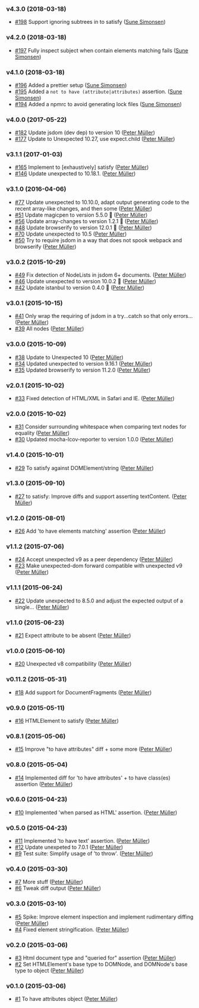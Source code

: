 ### v4.3.0 (2018-03-18)

- [#198](https://github.com/Munter/unexpected-dom/pull/198) Support ignoring subtrees in to satisfy ([Sune Simonsen](mailto:sune@we-knowhow.dk))

### v4.2.0 (2018-03-18)

- [#197](https://github.com/Munter/unexpected-dom/pull/197) Fully inspect subject when contain elements matching fails ([Sune Simonsen](mailto:sune@we-knowhow.dk))

### v4.1.0 (2018-03-18)

- [#196](https://github.com/Munter/unexpected-dom/pull/196) Added a prettier setup ([Sune Simonsen](mailto:sune@we-knowhow.dk))
- [#195](https://github.com/Munter/unexpected-dom/pull/195) Added a `not to have (attribute|attributes)` assertion. ([Sune Simonsen](mailto:sune@we-knowhow.dk))
- [#194](https://github.com/Munter/unexpected-dom/pull/194) Added a npmrc to avoid generating lock files ([Sune Simonsen](mailto:sune@we-knowhow.dk))

### v4.0.0 (2017-05-22)

- [#182](https://github.com/Munter/unexpected-dom/pull/182) Update jsdom (dev dep) to version 10 ([Peter Müller](mailto:munter@fumle.dk))
- [#177](https://github.com/Munter/unexpected-dom/pull/177) Update to Unexpected 10.27, use expect.child ([Peter Müller](mailto:munter@fumle.dk))

### v3.1.1 (2017-01-03)

- [#165](https://github.com/Munter/unexpected-dom/pull/165) Implement <DOMTextNode> to [exhaustively] satisfy <regexp> ([Peter Müller](mailto:munter@fumle.dk))
- [#146](https://github.com/Munter/unexpected-dom/pull/146) Update unexpected to 10.18.1. ([Peter Müller](mailto:munter@fumle.dk))

### v3.1.0 (2016-04-06)

- [#77](https://github.com/Munter/unexpected-dom/pull/77) Update unexpected to 10.10.0, adapt output generating code to the recent array-like changes, and then some ([Peter Müller](mailto:munter@fumle.dk))
- [#51](https://github.com/Munter/unexpected-dom/pull/51) Update magicpen to version 5.5.0 🚀 ([Peter Müller](mailto:munter@fumle.dk))
- [#56](https://github.com/Munter/unexpected-dom/pull/56) Update array-changes to version 1.2.1 🚀 ([Peter Müller](mailto:munter@fumle.dk))
- [#48](https://github.com/Munter/unexpected-dom/pull/48) Update browserify to version 12.0.1 🚀 ([Peter Müller](mailto:munter@fumle.dk))
- [#70](https://github.com/Munter/unexpected-dom/pull/70) Update unexpected to 10.5 ([Peter Müller](mailto:munter@fumle.dk))
- [#50](https://github.com/Munter/unexpected-dom/pull/50) Try to require jsdom in a way that does not spook webpack and browserify ([Peter Müller](mailto:munter@fumle.dk))

### v3.0.2 (2015-10-29)

- [#49](https://github.com/Munter/unexpected-dom/pull/49) Fix detection of NodeLists in jsdom 6+ documents. ([Peter Müller](mailto:munter@fumle.dk))
- [#46](https://github.com/Munter/unexpected-dom/pull/46) Update unexpected to version 10.0.2 🚀 ([Peter Müller](mailto:munter@fumle.dk))
- [#42](https://github.com/Munter/unexpected-dom/pull/42) Update istanbul to version 0.4.0 🚀 ([Peter Müller](mailto:munter@fumle.dk))

### v3.0.1 (2015-10-15)

- [#41](https://github.com/Munter/unexpected-dom/pull/41) Only wrap the requiring of jsdom in a try...catch so that only errors… ([Peter Müller](mailto:munter@fumle.dk))
- [#39](https://github.com/Munter/unexpected-dom/pull/39) All nodes ([Peter Müller](mailto:munter@fumle.dk))

### v3.0.0 (2015-10-09)

- [#38](https://github.com/Munter/unexpected-dom/pull/38) Update to Unexpected 10 ([Peter Müller](mailto:munter@fumle.dk))
- [#34](https://github.com/Munter/unexpected-dom/pull/34) Updated unexpected to version 9.16.1 ([Peter Müller](mailto:munter@fumle.dk))
- [#35](https://github.com/Munter/unexpected-dom/pull/35) Updated browserify to version 11.2.0 ([Peter Müller](mailto:munter@fumle.dk))

### v2.0.1 (2015-10-02)

- [#33](https://github.com/Munter/unexpected-dom/pull/33) Fixed detection of HTML/XML in Safari and IE. ([Peter Müller](mailto:munter@fumle.dk))

### v2.0.0 (2015-10-02)

- [#31](https://github.com/Munter/unexpected-dom/pull/31) Consider surrounding whitespace when comparing text nodes for equality ([Peter Müller](mailto:munter@fumle.dk))
- [#30](https://github.com/Munter/unexpected-dom/pull/30) Updated mocha-lcov-reporter to version 1.0.0 ([Peter Müller](mailto:munter@fumle.dk))

### v1.4.0 (2015-10-01)

- [#29](https://github.com/Munter/unexpected-dom/pull/29) To satisfy against DOMElement/string ([Peter Müller](mailto:munter@fumle.dk))

### v1.3.0 (2015-09-10)

- [#27](https://github.com/Munter/unexpected-dom/pull/27) to satisfy: Improve diffs and support asserting textContent. ([Peter Müller](mailto:munter@fumle.dk))

### v1.2.0 (2015-08-01)

- [#26](https://github.com/Munter/unexpected-dom/pull/26) Add 'to have elements matching' assertion ([Peter Müller](mailto:munter@fumle.dk))

### v1.1.2 (2015-07-06)

- [#24](https://github.com/Munter/unexpected-dom/pull/24) Accept unexpected v9 as a peer dependency ([Peter Müller](mailto:munter@fumle.dk))
- [#23](https://github.com/Munter/unexpected-dom/pull/23) Make unexpected-dom forward compatible with unexpected v9 ([Peter Müller](mailto:munter@fumle.dk))

### v1.1.1 (2015-06-24)

- [#22](https://github.com/Munter/unexpected-dom/pull/22) Update unexpected to 8.5.0 and adjust the expected output of a single… ([Peter Müller](mailto:munter@fumle.dk))

### v1.1.0 (2015-06-23)

- [#21](https://github.com/Munter/unexpected-dom/pull/21) Expect attribute to be absent ([Peter Müller](mailto:munter@fumle.dk))

### v1.0.0 (2015-06-10)

- [#20](https://github.com/Munter/unexpected-dom/pull/20) Unexpected v8 compatibility ([Peter Müller](mailto:munter@fumle.dk))

### v0.11.2 (2015-05-31)

- [#18](https://github.com/Munter/unexpected-dom/pull/18) Add support for DocumentFragments ([Peter Müller](mailto:munter@fumle.dk))

### v0.9.0 (2015-05-11)

- [#16](https://github.com/Munter/unexpected-dom/pull/16) HTMLElement to satisfy ([Peter Müller](mailto:munter@fumle.dk))

### v0.8.1 (2015-05-06)

- [#15](https://github.com/Munter/unexpected-dom/pull/15) Improve "to have attributes" diff + some more ([Peter Müller](mailto:munter@fumle.dk))

### v0.8.0 (2015-05-04)

- [#14](https://github.com/Munter/unexpected-dom/pull/14) Implemented diff for 'to have attributes' + to have class(es) assertion ([Peter Müller](mailto:munter@fumle.dk))

### v0.6.0 (2015-04-23)

- [#10](https://github.com/Munter/unexpected-dom/pull/10) Implemented 'when parsed as HTML' assertion. ([Peter Müller](mailto:munter@fumle.dk))

### v0.5.0 (2015-04-23)

- [#11](https://github.com/Munter/unexpected-dom/pull/11) Implemented 'to have text' assertion. ([Peter Müller](mailto:munter@fumle.dk))
- [#12](https://github.com/Munter/unexpected-dom/pull/12) Update unexpeted to 7.0.1 ([Peter Müller](mailto:munter@fumle.dk))
- [#9](https://github.com/Munter/unexpected-dom/pull/9) Test suite: Simplify usage of 'to throw'. ([Peter Müller](mailto:munter@fumle.dk))

### v0.4.0 (2015-03-30)

- [#7](https://github.com/Munter/unexpected-dom/pull/7) More stuff ([Peter Müller](mailto:munter@fumle.dk))
- [#6](https://github.com/Munter/unexpected-dom/pull/6) Tweak diff output ([Peter Müller](mailto:munter@fumle.dk))

### v0.3.0 (2015-03-10)

- [#5](https://github.com/Munter/unexpected-dom/pull/5) Spike: Improve element inspection and implement rudimentary diffing ([Peter Müller](mailto:munter@fumle.dk))
- [#4](https://github.com/Munter/unexpected-dom/pull/4) Fixed element stringification. ([Peter Müller](mailto:munter@fumle.dk))

### v0.2.0 (2015-03-06)

- [#3](https://github.com/Munter/unexpected-dom/pull/3) Html document type and "queried for" assertion ([Peter Müller](mailto:munter@fumle.dk))
- [#2](https://github.com/Munter/unexpected-dom/pull/2) Set HTMLElement's base type to DOMNode, and DOMNode's base type to object ([Peter Müller](mailto:munter@fumle.dk))

### v0.1.0 (2015-03-06)

- [#1](https://github.com/Munter/unexpected-dom/pull/1) To have attributes object ([Peter Müller](mailto:munter@fumle.dk))

